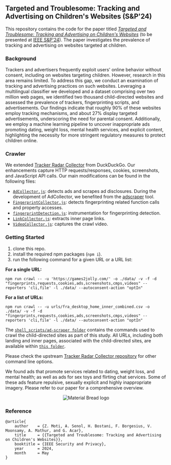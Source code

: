 ## Targeted and Troublesome: Tracking and Advertising on Children's Websites (S&P'24)

This repository contains the code for the paper titled [_Targeted and Troublesome: Tracking and Advertising on Children's Websites_](https://arxiv.org/abs/2308.04887) (to be presented at [IEEE S&P'24](https://sp2024.ieee-security.org/)). The paper investigates the prevalence of tracking and advertising on websites targeted at children.

### Background
Trackers and advertisers frequently exploit users' online behavior without consent, including on websites targeting children. However, research in this area remains limited. To address this gap, we conduct an examination of tracking and advertising practices on such websites. Leveraging a multilingual classifier we developed and a dataset comprising over two million web pages, we identified two thousand child-directed websites and assessed the prevalence of trackers, fingerprinting scripts, and advertisements. Our findings indicate that roughly 90% of these websites employ tracking mechanisms, and about 27% display targeted advertisements, underscoring the need for parental consent. Additionally, we employ a machine learning pipeline to uncover inappropriate ads promoting dating, weight loss, mental health services, and explicit content, highlighting the necessity for more stringent regulatory measures to protect children online.

### Crawler
We extended [Tracker Radar Collector](https://github.com/duckduckgo/tracker-radar-collector) from DuckDuckGo. Our enhancements capture HTTP requests/responses, cookies,
screenshots, and JavaScript API calls. Our main modifications can be found in the following files:
- [`AdCollector.js`](https://github.com/asumansenol/targeted-and-troublesome-crawler/blob/main/collectors/AdCollector.js): detects ads and scrapes ad
disclosures. During the development of AdCollector, we benefited from the [adscraper](https://github.com/UWCSESecurityLab/adscraper) tool.
- [`FingerprintCollector.js`](https://github.com/asumansenol/targeted-and-troublesome-crawler/blob/main/collectors/FingerprintCollector.js): detects fingerprinting related function calls and property accesses.
- [`fingerprintDetection.js`](https://github.com/asumansenol/targeted-and-troublesome-crawler/blob/main/helpers/fingerprintDetection.js): instrumentation for fingerprinting detection.
- [`LinkCollector.js`](https://github.com/asumansenol/targeted-and-troublesome-crawler/blob/main/collectors/LinkCollector.js): extracts inner page links.
- [`VideoCollector.js`](https://github.com/asumansenol/targeted-and-troublesome-crawler/blob/main/collectors/VideoCollector.js): captures the crawl video.

### Getting Started 
1. clone this repo.
2. install the required npm packages (`npm i`).
3. run the following command for a given URL or a URL list:

**For a single URL:** 

```npm run crawl -- -u 'https://games2jolly.com/' -o ./data/ -v -f -d "fingerprints,requests,cookies,ads,screenshots,cmps,videos" --reporters 'cli,file' -l ./data/ --autoconsent-action "optIn"```

**For a list of URLs:** 

```npm run crawl -- -u urls/fra_desktop_home_inner_combined.csv -o ./data/ -v -f -d "fingerprints,requests,cookies,ads,screenshots,cmps,videos" --reporters 'cli,file' -l ./data/ --autoconsent-action "optIn"```

The [`shell_scripts/ad-scraper folder`](https://github.com/asumansenol/targeted-and-troublesome-crawler/blob/main/shell_scripts/ad-scraper) contains the commands used to crawl the child-directed sites as part of this study.
All URLs, including both landing and inner pages, associated with the child-directed sites, are available within [`this folder`](https://github.com/asumansenol/targeted-and-troublesome-crawler/blob/main/urls).

Please check the upstream [Tracker Radar Collector repository](https://github.com/duckduckgo/tracker-radar-collector/) for other command line options.

We found ads that promote services related to dating, weight loss, and mental health; as well as ads for sex toys and flirting chat services. Some of these ads feature repulsive, sexually explicit and highly
inappropriate imagery. Please refer to our paper for a comprehensive overview.
<p align="center">
    <img src="https://github-production-user-asset-6210df.s3.amazonaws.com/48864422/281004761-45e7659b-fef0-49aa-adf1-d776cb7dca62.png?X-Amz-Algorithm=AWS4-HMAC-SHA256&X-Amz-Credential=AKIAIWNJYAX4CSVEH53A%2F20231107%2Fus-east-1%2Fs3%2Faws4_request&X-Amz-Date=20231107T102230Z&X-Amz-Expires=300&X-Amz-Signature=962089726876944688519766e179ad1b9e4a0f44592b113f9104d14117d06d3c&X-Amz-SignedHeaders=host&actor_id=48864422&key_id=0&repo_id=715520577" alt="Material Bread logo">
</p>


### Reference
```
@article{
    author    = {Z. Moti, A. Senol, H. Bostani, F. Borgesius, V. Moonsamy, A. Mathur, and G. Acar},
    title     = {{Targeted and Troublesome: Tracking and Advertising on Children's Websites}},
    booktitle = {IEEE Security and Privacy},
    year      = 2024,
    month     = May
}
```
